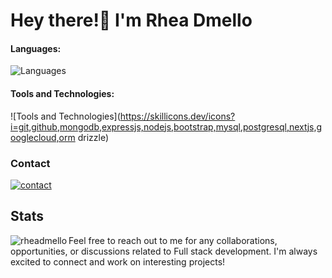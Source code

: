 # Hey there!👋 I'm Rhea Dmello

#### Languages:

![Languages](https://skillicons.dev/icons?i=typescript,javascript,cpp,c,html,css,tailwindcss)

#### Tools and Technologies:

![Tools and Technologies](https://skillicons.dev/icons?i=git,github,mongodb,expressjs,nodejs,bootstrap,mysql,postgresql,nextjs,googlecloud,orm drizzle)

### Contact

[![contact](https://skillicons.dev/icons?i=linkedin)](https://www.linkedin.com/in/dmellorhea)

## Stats

<p><img align="left" src="https://github-readme-stats.vercel.app/api/top-langs?username=rheadmello&show_icons=true&locale=en&layout=compact" alt="rheadmello" /></p>

Feel free to reach out to me for any collaborations, opportunities, or discussions related to Full stack development. I'm always excited to connect and work on interesting projects!
